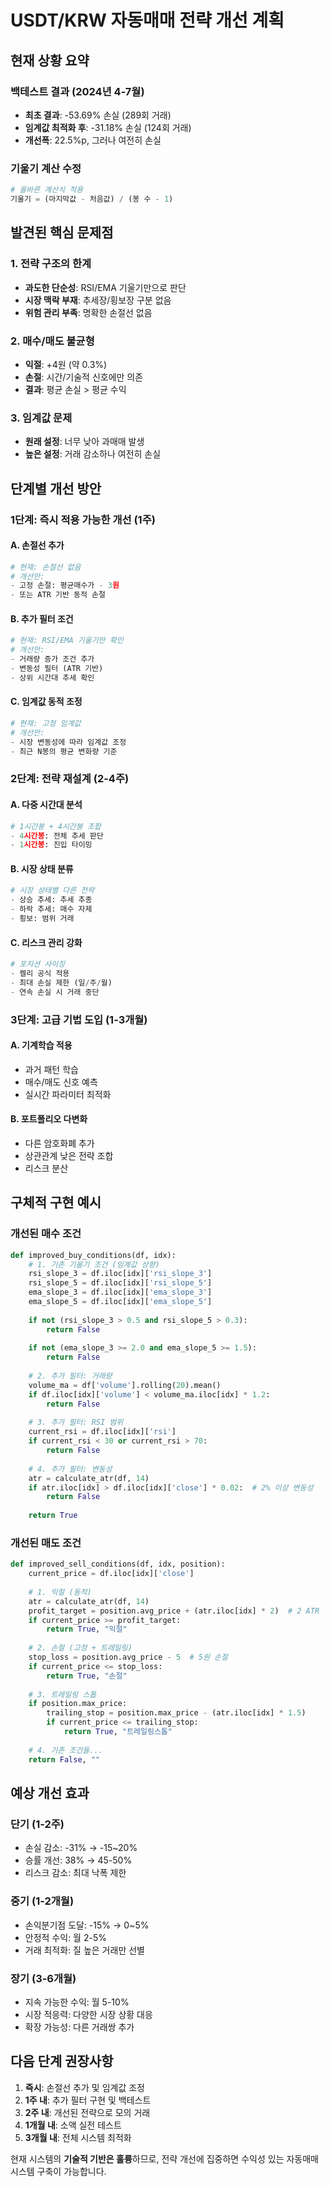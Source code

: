 # USDT/KRW 자동매매 전략 개선 계획

## 현재 상황 요약

### 백테스트 결과 (2024년 4-7월)
- **최초 결과**: -53.69% 손실 (289회 거래)
- **임계값 최적화 후**: -31.18% 손실 (124회 거래)
- **개선폭**: 22.5%p, 그러나 여전히 손실

### 기울기 계산 수정
```python
# 올바른 계산식 적용
기울기 = (마지막값 - 처음값) / (봉 수 - 1)
```

## 발견된 핵심 문제점

### 1. 전략 구조의 한계
- **과도한 단순성**: RSI/EMA 기울기만으로 판단
- **시장 맥락 부재**: 추세장/횡보장 구분 없음
- **위험 관리 부족**: 명확한 손절선 없음

### 2. 매수/매도 불균형
- **익절**: +4원 (약 0.3%)
- **손절**: 시간/기술적 신호에만 의존
- **결과**: 평균 손실 > 평균 수익

### 3. 임계값 문제
- **원래 설정**: 너무 낮아 과매매 발생
- **높은 설정**: 거래 감소하나 여전히 손실

## 단계별 개선 방안

### 1단계: 즉시 적용 가능한 개선 (1주)

#### A. 손절선 추가
```python
# 현재: 손절선 없음
# 개선안:
- 고정 손절: 평균매수가 - 3원
- 또는 ATR 기반 동적 손절
```

#### B. 추가 필터 조건
```python
# 현재: RSI/EMA 기울기만 확인
# 개선안:
- 거래량 증가 조건 추가
- 변동성 필터 (ATR 기반)
- 상위 시간대 추세 확인
```

#### C. 임계값 동적 조정
```python
# 현재: 고정 임계값
# 개선안:
- 시장 변동성에 따라 임계값 조정
- 최근 N봉의 평균 변화량 기준
```

### 2단계: 전략 재설계 (2-4주)

#### A. 다중 시간대 분석
```python
# 1시간봉 + 4시간봉 조합
- 4시간봉: 전체 추세 판단
- 1시간봉: 진입 타이밍
```

#### B. 시장 상태 분류
```python
# 시장 상태별 다른 전략
- 상승 추세: 추세 추종
- 하락 추세: 매수 자제
- 횡보: 범위 거래
```

#### C. 리스크 관리 강화
```python
# 포지션 사이징
- 켈리 공식 적용
- 최대 손실 제한 (일/주/월)
- 연속 손실 시 거래 중단
```

### 3단계: 고급 기법 도입 (1-3개월)

#### A. 기계학습 적용
- 과거 패턴 학습
- 매수/매도 신호 예측
- 실시간 파라미터 최적화

#### B. 포트폴리오 다변화
- 다른 암호화폐 추가
- 상관관계 낮은 전략 조합
- 리스크 분산

## 구체적 구현 예시

### 개선된 매수 조건
```python
def improved_buy_conditions(df, idx):
    # 1. 기존 기울기 조건 (임계값 상향)
    rsi_slope_3 = df.iloc[idx]['rsi_slope_3']
    rsi_slope_5 = df.iloc[idx]['rsi_slope_5']
    ema_slope_3 = df.iloc[idx]['ema_slope_3']
    ema_slope_5 = df.iloc[idx]['ema_slope_5']
    
    if not (rsi_slope_3 > 0.5 and rsi_slope_5 > 0.3):
        return False
    
    if not (ema_slope_3 >= 2.0 and ema_slope_5 >= 1.5):
        return False
    
    # 2. 추가 필터: 거래량
    volume_ma = df['volume'].rolling(20).mean()
    if df.iloc[idx]['volume'] < volume_ma.iloc[idx] * 1.2:
        return False
    
    # 3. 추가 필터: RSI 범위
    current_rsi = df.iloc[idx]['rsi']
    if current_rsi < 30 or current_rsi > 70:
        return False
    
    # 4. 추가 필터: 변동성
    atr = calculate_atr(df, 14)
    if atr.iloc[idx] > df.iloc[idx]['close'] * 0.02:  # 2% 이상 변동성
        return False
    
    return True
```

### 개선된 매도 조건
```python
def improved_sell_conditions(df, idx, position):
    current_price = df.iloc[idx]['close']
    
    # 1. 익절 (동적)
    atr = calculate_atr(df, 14)
    profit_target = position.avg_price + (atr.iloc[idx] * 2)  # 2 ATR
    if current_price >= profit_target:
        return True, "익절"
    
    # 2. 손절 (고정 + 트레일링)
    stop_loss = position.avg_price - 5  # 5원 손절
    if current_price <= stop_loss:
        return True, "손절"
    
    # 3. 트레일링 스톱
    if position.max_price:
        trailing_stop = position.max_price - (atr.iloc[idx] * 1.5)
        if current_price <= trailing_stop:
            return True, "트레일링스톱"
    
    # 4. 기존 조건들...
    return False, ""
```

## 예상 개선 효과

### 단기 (1-2주)
- 손실 감소: -31% → -15~20%
- 승률 개선: 38% → 45-50%
- 리스크 감소: 최대 낙폭 제한

### 중기 (1-2개월)
- 손익분기점 도달: -15% → 0~5%
- 안정적 수익: 월 2-5%
- 거래 최적화: 질 높은 거래만 선별

### 장기 (3-6개월)
- 지속 가능한 수익: 월 5-10%
- 시장 적응력: 다양한 시장 상황 대응
- 확장 가능성: 다른 거래쌍 추가

## 다음 단계 권장사항

1. **즉시**: 손절선 추가 및 임계값 조정
2. **1주 내**: 추가 필터 구현 및 백테스트
3. **2주 내**: 개선된 전략으로 모의 거래
4. **1개월 내**: 소액 실전 테스트
5. **3개월 내**: 전체 시스템 최적화

현재 시스템의 **기술적 기반은 훌륭**하므로, 전략 개선에 집중하면 수익성 있는 자동매매 시스템 구축이 가능합니다.